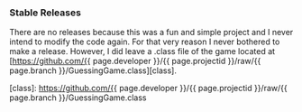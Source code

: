 ---
---
### Stable Releases

There are no releases because this was a fun and simple project and I never intend to modify the code again. For that very reason I never bothered to make a release. However, I did leave a .class file of the game located at [https://github.com/{{ page.developer }}/{{ page.projectid }}/raw/{{ page.branch }}/GuessingGame.class][class].

[class]: https://github.com/{{ page.developer }}/{{ page.projectid }}/raw/{{ page.branch }}/GuessingGame.class
